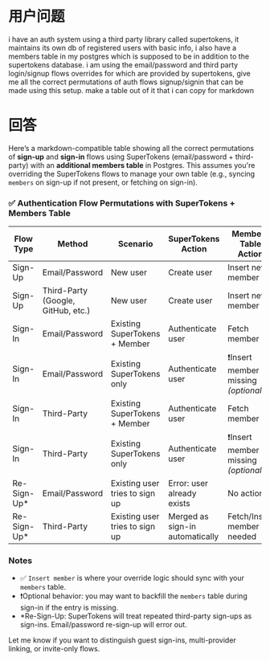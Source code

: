 
# 用户问题
i have an auth system using a third party library called supertokens, it maintains its own db of registered users with basic info, i also have a members table in my postgres which is supposed to be in addition to the supertokens database. i am using the email/password and third party login/signup flows overrides for which are provided by supertokens, give me all the correct permutations of auth flows signup/signin that can be made using this setup. make a table out of it that i can copy for markdown
# 回答
Here’s a markdown-compatible table showing all the correct permutations of **sign-up** and **sign-in** flows using SuperTokens (email/password + third-party) with an **additional members table** in Postgres. This assumes you're overriding the SuperTokens flows to manage your own table (e.g., syncing `members` on sign-up if not present, or fetching on sign-in).



### ✅ Authentication Flow Permutations with SuperTokens + Members Table


| Flow Type | Method | Scenario | SuperTokens Action | Members Table Action |
| ---- | ---- | ---- | ---- | ---- |
| Sign-Up | Email/Password | New user | Create user | Insert new member |
| Sign-Up | Third-Party (Google, GitHub, etc.) | New user | Create user | Insert new member |
| Sign-In | Email/Password | Existing SuperTokens + Member | Authenticate user | Fetch member |
| Sign-In | Email/Password | Existing SuperTokens only | Authenticate user | ❗️Insert member if missing *(optional)* |
| Sign-In | Third-Party | Existing SuperTokens + Member | Authenticate user | Fetch member |
| Sign-In | Third-Party | Existing SuperTokens only | Authenticate user | ❗️Insert member if missing *(optional)* |
| Re-Sign-Up* | Email/Password | Existing user tries to sign up | Error: user already exists | No action |
| Re-Sign-Up* | Third-Party | Existing user tries to sign up | Merged as sign-in automatically | Fetch/Insert member as needed |



### Notes


- ✅ `Insert member` is where your override logic should sync with your `members` table.
- ❗️Optional behavior: you may want to backfill the `members` table during sign-in if the entry is missing.
- *Re-Sign-Up: SuperTokens will treat repeated third-party sign-ups as sign-ins. Email/password re-sign-up will error out.

Let me know if you want to distinguish guest sign-ins, multi-provider linking, or invite-only flows.
